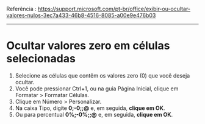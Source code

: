 Referência : https://support.microsoft.com/pt-br/office/exibir-ou-ocultar-valores-nulos-3ec7a433-46b8-4516-8085-a00e9e476b03
***
# Ocultar valores zero em células selecionadas

1. Selecione as células que contêm os valores zero (0) que você deseja ocultar.
2. Você pode pressionar Ctrl+1, ou na guia Página Inicial, clique em Formatar > Formatar Células.
3. Clique em Número > Personalizar.
4. Na caixa Tipo, digite **0;-0;;@** e, em seguida, **clique em OK**.
5. Ou para percentual **0%;-0%;;@** e, em seguida, **clique em OK**.
